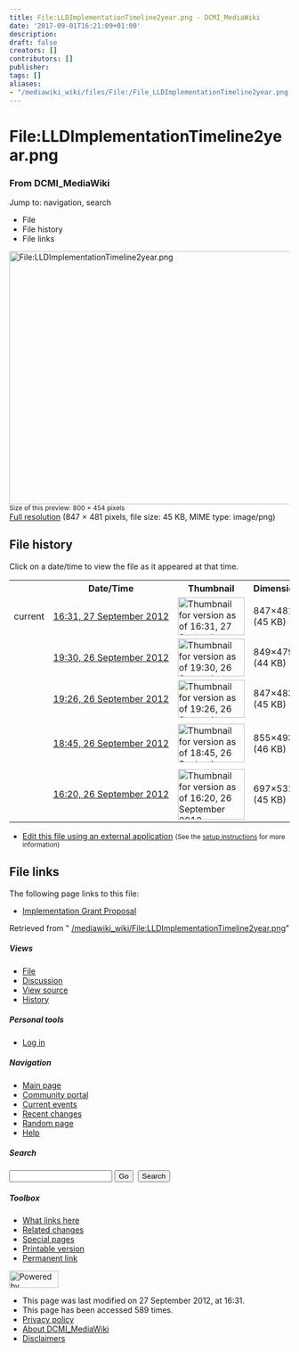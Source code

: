 ```yaml
---
title: File:LLDImplementationTimeline2year.png - DCMI_MediaWiki
date: '2017-09-01T16:21:09+01:00'
description: 
draft: false
creators: []
contributors: []
publisher: 
tags: []
aliases:
- "/mediawiki_wiki/files/File:/File_LLDImplementationTimeline2year.png.html"
---
```


<a id="top"></a>
# File:LLDImplementationTimeline2year.png

### From DCMI\_MediaWiki

Jump to: navigation, search
<!-- start content -->
- File
- File history
- File links

 [<img alt="File:LLDImplementationTimeline2year.png" src="/images/0/07/LLDImplementationTimeline2year.png" width="800" height="454">](/mediawiki_wiki/files/LLDImplementationTimeline2year.png)  
<small>Size of this preview: 800 × 454 pixels</small>  
 [Full resolution](/images/0/07/LLDImplementationTimeline2year.png)‎ (847 × 481 pixels, file size: 45 KB, MIME type: image/png)
<!-- 
NewPP limit report
Preprocessor node count: 0/1000000
Post-expand include size: 0/2097152 bytes
Template argument size: 0/2097152 bytes
Expensive parser function count: 0/100
-->
## File history

Click on a date/time to view the file as it appeared at that time.

<table class="wikitable filehistory">
  <tr>
    <td></td>
    <th>Date/Time</th>
    <th>Thumbnail</th>
    <th>Dimensions</th>
    <th>User</th>
    <th>Comment</th>
  </tr>
  <tr>
    <td>current</td>
    <td class="filehistory-selected" style="white-space: nowrap;"><a href="/mediawiki_wiki/files/LLDImplementationTimeline2year.png">16:31, 27 September 2012</a></td>
    <td><a href="/images/0/07/LLDImplementationTimeline2year.png"><img alt="Thumbnail for version as of 16:31, 27 September 2012" src="/images/0/07/LLDImplementationTimeline2year.png" width="120" height="68"></a></td>
    <td>847×481 <span style="white-space: nowrap;">(45 KB)</span>
    </td>
    <td>
      <a href="/index.php?title=User:DavidTalley&amp;action=edit&amp;redlink=1" class="new mw-userlink" title="User:DavidTalley (page does not exist)">DavidTalley</a> <span style="white-space: nowrap;"> <span class="mw-usertoollinks">(<a href="/index.php?title=User_talk:DavidTalley&amp;action=edit&amp;redlink=1" class="new" title="User talk:DavidTalley (page does not exist)">Talk</a> | <a href="/index.php/Special:Contributions/DavidTalley" title="Special:Contributions/DavidTalley">contribs</a>)</span></span>
    </td>
    <td></td>
  </tr>
  <tr>
    <td></td>
    <td style="white-space: nowrap;"><a href="/images/archive/0/07/20120927163122%21LLDImplementationTimeline2year.png">19:30, 26 September 2012</a></td>
    <td><a href="/images/archive/0/07/20120927163122%21LLDImplementationTimeline2year.png"><img alt="Thumbnail for version as of 19:30, 26 September 2012" src="/images/archive/0/07/20120927163122%21LLDImplementationTimeline2year.png" width="120" height="68"></a></td>
    <td>849×479 <span style="white-space: nowrap;">(44 KB)</span>
    </td>
    <td>
      <a href="/index.php?title=User:DavidTalley&amp;action=edit&amp;redlink=1" class="new mw-userlink" title="User:DavidTalley (page does not exist)">DavidTalley</a> <span style="white-space: nowrap;"> <span class="mw-usertoollinks">(<a href="/index.php?title=User_talk:DavidTalley&amp;action=edit&amp;redlink=1" class="new" title="User talk:DavidTalley (page does not exist)">Talk</a> | <a href="/index.php/Special:Contributions/DavidTalley" title="Special:Contributions/DavidTalley">contribs</a>)</span></span>
    </td>
    <td></td>
  </tr>
  <tr>
    <td></td>
    <td style="white-space: nowrap;"><a href="/images/archive/0/07/20120926193023%21LLDImplementationTimeline2year.png">19:26, 26 September 2012</a></td>
    <td><a href="/images/archive/0/07/20120926193023%21LLDImplementationTimeline2year.png"><img alt="Thumbnail for version as of 19:26, 26 September 2012" src="/images/archive/0/07/20120926193023%21LLDImplementationTimeline2year.png" width="120" height="68"></a></td>
    <td>847×483 <span style="white-space: nowrap;">(45 KB)</span>
    </td>
    <td>
      <a href="/index.php?title=User:DavidTalley&amp;action=edit&amp;redlink=1" class="new mw-userlink" title="User:DavidTalley (page does not exist)">DavidTalley</a> <span style="white-space: nowrap;"> <span class="mw-usertoollinks">(<a href="/index.php?title=User_talk:DavidTalley&amp;action=edit&amp;redlink=1" class="new" title="User talk:DavidTalley (page does not exist)">Talk</a> | <a href="/index.php/Special:Contributions/DavidTalley" title="Special:Contributions/DavidTalley">contribs</a>)</span></span>
    </td>
    <td></td>
  </tr>
  <tr>
    <td></td>
    <td style="white-space: nowrap;"><a href="/images/archive/0/07/20120926192619%21LLDImplementationTimeline2year.png">18:45, 26 September 2012</a></td>
    <td><a href="/images/archive/0/07/20120926192619%21LLDImplementationTimeline2year.png"><img alt="Thumbnail for version as of 18:45, 26 September 2012" src="/images/archive/0/07/20120926192619%21LLDImplementationTimeline2year.png" width="120" height="69"></a></td>
    <td>855×493 <span style="white-space: nowrap;">(46 KB)</span>
    </td>
    <td>
      <a href="/index.php?title=User:DavidTalley&amp;action=edit&amp;redlink=1" class="new mw-userlink" title="User:DavidTalley (page does not exist)">DavidTalley</a> <span style="white-space: nowrap;"> <span class="mw-usertoollinks">(<a href="/index.php?title=User_talk:DavidTalley&amp;action=edit&amp;redlink=1" class="new" title="User talk:DavidTalley (page does not exist)">Talk</a> | <a href="/index.php/Special:Contributions/DavidTalley" title="Special:Contributions/DavidTalley">contribs</a>)</span></span>
    </td>
    <td> <span class="comment">(Modifications based on email from Tom Baker)</span>
    </td>
  </tr>
  <tr>
    <td></td>
    <td style="white-space: nowrap;"><a href="/images/archive/0/07/20120926184544%21LLDImplementationTimeline2year.png">16:20, 26 September 2012</a></td>
    <td><a href="/images/archive/0/07/20120926184544%21LLDImplementationTimeline2year.png"><img alt="Thumbnail for version as of 16:20, 26 September 2012" src="/images/archive/0/07/20120926184544%21LLDImplementationTimeline2year.png" width="120" height="91"></a></td>
    <td>697×531 <span style="white-space: nowrap;">(45 KB)</span>
    </td>
    <td>
      <a href="/index.php?title=User:DavidTalley&amp;action=edit&amp;redlink=1" class="new mw-userlink" title="User:DavidTalley (page does not exist)">DavidTalley</a> <span style="white-space: nowrap;"> <span class="mw-usertoollinks">(<a href="/index.php?title=User_talk:DavidTalley&amp;action=edit&amp;redlink=1" class="new" title="User talk:DavidTalley (page does not exist)">Talk</a> | <a href="/index.php/Special:Contributions/DavidTalley" title="Special:Contributions/DavidTalley">contribs</a>)</span></span>
    </td>
    <td></td>
  </tr>
</table>

  

- [Edit this file using an external application](/index.php?title=File:LLDImplementationTimeline2year.png&action=edit&externaledit=true&mode=file "File:LLDImplementationTimeline2year.png") <small>(See the <a href="http://www.mediawiki.org/wiki/Manual:External_editors" class="external text" rel="nofollow">setup instructions</a> for more information)</small>

## File links

The following page links to this file:

- [Implementation Grant Proposal](/index.php/Implementation_Grant_Proposal "Implementation Grant Proposal")

Retrieved from " [/mediawiki_wiki/File:LLDImplementationTimeline2year.png](/mediawiki_wiki/files/File:/File:LLDImplementationTimeline2year.png.html)"

<!-- end content -->

##### Views

- [File](/mediawiki_wiki/files/File:/File:LLDImplementationTimeline2year.png.html "View the file page [c]")
- [Discussion](/index.php?title=File_talk:LLDImplementationTimeline2year.png&action=edit&redlink=1 "Discussion about the content page [t]")
- [View source](/index.php?title=File:LLDImplementationTimeline2year.png&action=edit "This page is protected.
You can view its source [e]")
- [History](/index.php?title=File:LLDImplementationTimeline2year.png&action=history "Past revisions of this page [h]")

##### Personal tools

- [Log in](/index.php?title=Special:UserLogin&returnto=File:LLDImplementationTimeline2year.png "You are encouraged to log in; however, it is not mandatory [o]")

<script type="text/javascript"> if (window.isMSIE55) fixalpha(); </script>

##### Navigation

- [Main page](/index.php/Main_Page "Visit the main page [z]")
- [Community portal](/index.php/DCMI_MediaWiki:Community_portal "About the project, what you can do, where to find things")
- [Current events](/index.php/DCMI_MediaWiki:Current_events "Find background information on current events")
- [Recent changes](/index.php/Special:RecentChanges "The list of recent changes in the wiki [r]")
- [Random page](/index.php/Special:Random "Load a random page [x]")
- [Help](/index.php/Help:Contents "The place to find out")

##### <label for="searchInput">Search</label>

<form action="/index.php" id="searchform">
				<input type="hidden" name="title" value="Special:Search">
				<input id="searchInput" title="Search DCMI_MediaWiki" accesskey="f" type="search" name="search">
				<input type="submit" name="go" class="searchButton" id="searchGoButton" value="Go" title="Go to a page with this exact name if exists"> 
				<input type="submit" name="fulltext" class="searchButton" id="mw-searchButton" value="Search" title="Search the pages for this text">
			</form>

##### Toolbox

- [What links here](/index.php/Special:WhatLinksHere/File:LLDImplementationTimeline2year.png "List of all wiki pages that link here [j]")
- [Related changes](/index.php/Special:RecentChangesLinked/File:LLDImplementationTimeline2year.png "Recent changes in pages linked from this page [k]")
- [Special pages](/index.php/Special:SpecialPages "List of all special pages [q]")
- [Printable version](/index.php?title=File:LLDImplementationTimeline2year.png&printable=yes "Printable version of this page [p]")
- [Permanent link](/index.php?title=File:LLDImplementationTimeline2year.png&oldid=3930 "Permanent link to this revision of the page")

<!-- end of the left (by default at least) column -->

 [<img src="/skins/common/images/poweredby_mediawiki_88x31.png" height="31" width="88" alt="Powered by MediaWiki">](http://www.mediawiki.org/)

- This page was last modified on 27 September 2012, at 16:31.
- This page has been accessed 589 times.
- [Privacy policy](/index.php/DCMI_MediaWiki:Privacy_policy "DCMI MediaWiki:Privacy policy")
- [About DCMI\_MediaWiki](/index.php/DCMI_MediaWiki:About "DCMI MediaWiki:About")
- [Disclaimers](/index.php/DCMI_MediaWiki:General_disclaimer "DCMI MediaWiki:General disclaimer")

<script>if (window.runOnloadHook) runOnloadHook();</script><!-- Served in 0.506 secs. -->
